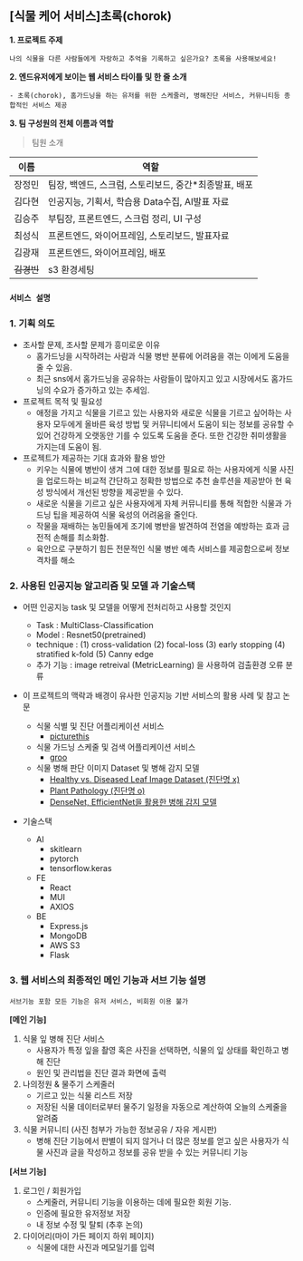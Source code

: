 

## [식물 케어 서비스]초록(chorok)

**1. 프로젝트 주제**

    나의 식물을 다른 사람들에게 자랑하고 추억을 기록하고 싶은가요? 초록을 사용해보세요! 
**2. 엔드유저에게 보이는 웹 서비스 타이틀 및 한 줄 소개**

    - 초록(chorok), 홈가드닝을 하는 유저를 위한 스케줄러, 병해진단 서비스, 커뮤니티등 종합적인 서비스 제공

**3. 팀 구성원의 전체 이름과 역할**

>팀원 소개

| 이름 | 역할 |
| ------ | ------ |
| 장정민 | 팀장, 백엔드, 스크럼, 스토리보드, 중간*최종발표, 배포 |
| 김다현 | 인공지능, 기획서,  학습용 Data수집, AI발표 자료 |
| 김승주 | 부팀장, 프론트엔드, 스크럼 정리, UI 구성 |
| 최성식 | 프론트엔드, 와이어프레임, 스토리보드, 발표자료 |
| 김광재 | 프론트엔드, 와이어프레임, 배포 |
| ~~김경빈~~ | s3 환경세팅 |


### **`서비스 설명`**

### 1. 기획 의도

- 조사할 문제, 조사할 문제가 흥미로운 이유
    - 홈가드닝을 시작하려는 사람과 식물 병반 분류에 어려움을 겪는 이에게 도움을 줄 수 있음.
    - 최근 sns에서 홈가드닝을 공유하는 사람들이 많아지고 있고 시장에서도 홈가드닝의 수요가 증가하고 있는 추세임.
- 프로젝트 목적 및 필요성
    - 애정을 가지고 식물을 기르고 있는 사용자와 새로운 식물을 기르고 싶어하는 사용자 모두에게 올바른 육성 방법 및 커뮤니티에서 도움이 되는 정보를 공유할 수 있어 건강하게 오랫동안 기를 수 있도록 도움을 준다. 또한 건강한 취미생활을 가지는데 도움이 됨.
- 프로젝트가 제공하는 기대 효과와 활용 방안
    - 키우는 식물에 병반이 생겨 그에 대한 정보를 필요로 하는 사용자에게 식물 사진을 업로드하는 비교적 간단하고 정확한 방법으로 추천 솔루션을 제공받아 현 육성 방식에서 개선된 방향을 제공받을 수 있다.
    - 새로운 식물을 기르고 싶은 사용자에게 자체 커뮤니티를 통해 적합한 식물과 가드닝 팁을 제공하여 식물 육성의 어려움을 줄인다.
    - 작물을 재배하는 농민들에게 조기에 병반을 발견하여 전염을 예방하는 효과 금전적 손해를 최소화함.
    - 육안으로 구분하기 힘든 전문적인 식물 병반 예측 서비스를 제공함으로써 정보 격차를 해소

### 2. 사용된 인공지능 알고리즘 및 모델 과 기술스택

- 어떤 인공지능 task 및 모델을 어떻게 전처리하고 사용할 것인지
    - Task : MultiClass-Classification
    - Model : Resnet50(pretrained)
    - technique : (1) cross-validation
    (2) focal-loss
    (3) early stopping
    (4) stratified k-fold
    (5) Canny edge
    - 추가 기능 : image retreival (MetricLearning) 을 사용하여 검출환경 오류 분류
- 이 프로젝트의 맥락과 배경이 유사한 인공지능 기반 서비스의 활용 사례 및 참고 논문
    - 식물 식별 및 진단 어플리케이션 서비스
        - [picturethis](https://www.picturethisai.com/ko/app)
    - 식물 가드닝 스케줄 및 검색 어플리케이션 서비스
        - [groo](https://groo.pro/)
    - 식물 병해 판단 이미지 Dataset 및 병해 감지 모델
        - [Healthy vs. Diseased Leaf Image Dataset (진단명 x)](https://www.kaggle.com/datasets/amandam1/healthy-vs-diseased-leaf-image-dataset)
        - [Plant Pathology (진단명 o)](https://www.kaggle.com/datasets/jirkaborovec/plant-pathology-fgvc78-640px)
        - [DenseNet, EfficientNet을 활용한 병해 감지 모델](https://www.kaggle.com/code/tarunpaparaju/plant-pathology-2020-eda-models/notebook)
        
- 기술스택
    - AI
        - skitlearn
        - pytorch
        - tensorflow.keras
    - FE
        - React
        - MUI
        - AXIOS
    - BE
        - Express.js
        - MongoDB
        - AWS S3
        - Flask

### 3. 웹 서비스의 최종적인 메인 기능과 서브 기능 설명

`서브기능 포함 모든 기능은 유저 서비스, 비회원 이용 불가`

**[메인 기능]** 

1. 식물 잎 병해 진단 서비스
    - 사용자가 특정 잎을 촬영 혹은 사진을 선택하면, 식물의 잎 상태를 확인하고 병해 진단
    - 원인 및 관리법을 진단 결과 화면에 출력
2. 나의정원 & 물주기 스케줄러
    - 기르고 있는 식물 리스트 저장
    - 저장된 식물 데이터로부터 물주기 일정을 자동으로 계산하여 오늘의 스케줄을 알려줌
3. 식물 커뮤니티 (사진 첨부가 가능한 정보공유 / 자유 게시판)
    - 병해 진단 기능에서 판별이 되지 않거나 더 많은 정보를 얻고 싶은 사용자가 식물 사진과 글을 작성하고 정보를 공유 받을 수 있는 커뮤니티 기능

**[서브 기능]**

1. 로그인 / 회원가입
    - 스케줄러, 커뮤니티 기능을 이용하는 데에 필요한 회원 기능.
    - 인증에 필요한 유저정보 저장
    - 내 정보 수정 및 탈퇴 (추후 논의)
2. 다이어리(마이 가든 페이지 하위 페이지)
    - 식물에 대한 사진과 메모일기를 입력
